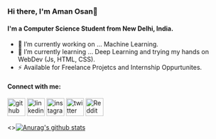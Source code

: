 ### Hi there, I'm Aman Osan👋
#### I'm a Computer Science Student from New Delhi, India.

- 🔭 I’m currently working on ... Machine Learning.
- 🌱 I’m currently learning ... Deep Learning and trying my hands on WebDev (Js, HTML, CSS).
- ⚡  Available for Freelance Projetcs and Internship Oppurtunites.


#### Connect with me:
[<img src='https://cdn.jsdelivr.net/npm/simple-icons@3.0.1/icons/github.svg' alt='github' height='40'>](https://github.com/amanosan)  [<img src='https://cdn.jsdelivr.net/npm/simple-icons@3.0.1/icons/linkedin.svg' alt='linkedin' height='40'>](https://www.linkedin.com/in/amanosan/)  [<img src='https://cdn.jsdelivr.net/npm/simple-icons@3.0.1/icons/instagram.svg' alt='instagram' height='40'>](https://www.instagram.com/aman.osan/)  [<img src='https://cdn.jsdelivr.net/npm/simple-icons@3.0.1/icons/twitter.svg' alt='twitter' height='40'>](https://twitter.com/amanosan)  [<img src='https://cdn.jsdelivr.net/npm/simple-icons@3.0.1/icons/reddit.svg' alt='Reddit' height='40'>](https://www.reddit.com/user/amanosan)

<>[![Anurag's github stats](https://github-readme-stats.vercel.app/api?username=amanosan&show_icons=true&theme=radical)](https://github.com/anuraghazra/github-readme-stats)


